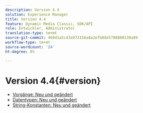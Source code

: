 ```yaml
---
description: Version 4.4
solution: Experience Manager
title: Version 4.4
feature: Dynamic Media Classic, SDK/API
role: Entwickler, Administrator
translation-type: tm+mt
source-git-commit: 469d1a5c43a972116a8a2efb0de5708800130a99
workflow-type: tm+mt
source-wordcount: '24'
ht-degree: 8%

---
```



# Version 4.4{#version}

* [Vorgänge: Neu und geändert](r-4-4-operations.md)
* [Datentypen: Neu und geändert](r-4-4-types.md)
* [String-Konstanten: Neu und geändert](r-4-4-string-constants.md)
